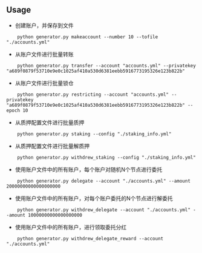 ## Usage
- 创建账户，并保存到文件

```shell
	python generator.py makeaccount --number 10 --tofile "./accounts.yml"
```

- 从账户文件进行批量转账
```shell
	python generator.py transfer --account "accounts.yml" --privatekey "a689f0879f53710e9e0c1025af410a530d6381eebb5916773195326e123b822b"
```

- 从账户文件进行批量锁仓
```shell
	python generator.py restricting --account "accounts.yml" --privatekey "a689f0879f53710e9e0c1025af410a530d6381eebb5916773195326e123b822b" --epoch 10
```

- 从质押配置文件进行批量质押
```shell
	python generator.py staking --config "./staking_info.yml"
```

- 从质押配置文件进行批量解质押
```shell
	python generator.py withdrew_staking --config "./staking_info.yml"
```

- 使用账户文件中的所有账户，每个账户对随机N个节点进行委托
```shell
	python generator.py delegate --account "./accounts.yml" --amount 20000000000000000000
```

- 使用账户文件中的所有账户，对每个账户委托的N个节点进行解委托
```shell
	python generator.py withdrew_delegate --account "./accounts.yml" --amount 10000000000000000000
```

- 使用账户文件中的所有账户，进行领取委托分红
```shell
	python generator.py withdrew_delegate_reward --account "./accounts.yml"
```












